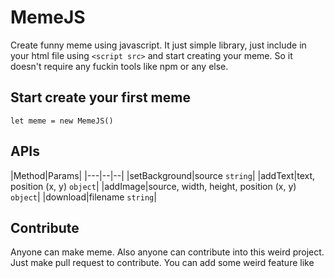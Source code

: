 # MemeJS
Create funny meme using javascript. It just simple library, just include in your html file using `<script src>` and start creating your meme. So it doesn't require any fuckin tools like npm or any else.

## Start create your first meme
```
let meme = new MemeJS()
```

## APIs
|Method|Params|
|---|--|--|
|setBackground|source `string`|
|addText|text, position (x, y) `object`|
|addImage|source, width, height, position (x, y) `object`|
|download|filename `string`|


## Contribute
Anyone can make meme. Also anyone can contribute into this weird project. Just make pull request to contribute. You can add some weird feature like 